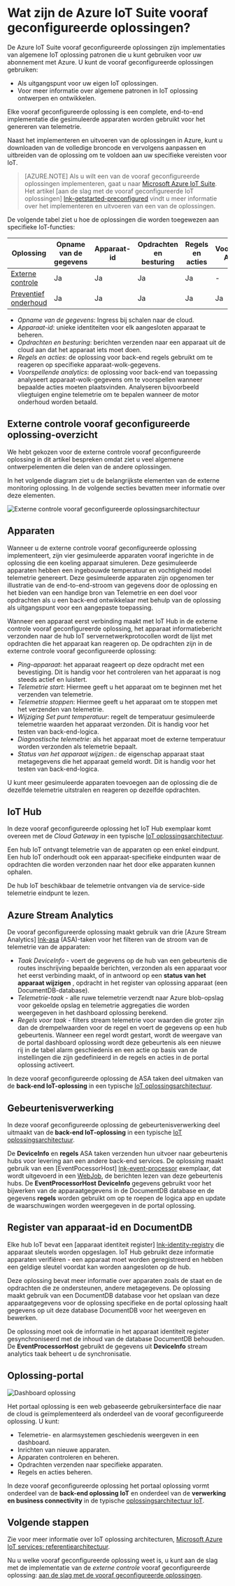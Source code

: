 <properties
 pageTitle="Azure IoT vooraf geconfigureerde oplossingen | Microsoft Azure"
 description="Een beschrijving van de IoT Azure vooraf geconfigureerde oplossingen en hun architectuur met koppelingen naar aanvullende bronnen."
 services=""
 suite="iot-suite"
 documentationCenter=""
 authors="dominicbetts"
 manager="timlt"
 editor=""/>

<tags
 ms.service="iot-suite"
 ms.devlang="na"
 ms.topic="get-started-article"
 ms.tgt_pltfrm="na"
 ms.workload="na"
 ms.date="08/09/2016"
 ms.author="dobett"/>

# <a name="what-are-the-azure-iot-suite-preconfigured-solutions"></a>Wat zijn de Azure IoT Suite vooraf geconfigureerde oplossingen?

De Azure IoT Suite vooraf geconfigureerde oplossingen zijn implementaties van algemene IoT oplossing patronen die u kunt gebruiken voor uw abonnement met Azure. U kunt de vooraf geconfigureerde oplossingen gebruiken:

- Als uitgangspunt voor uw eigen IoT oplossingen.
- Voor meer informatie over algemene patronen in IoT oplossing ontwerpen en ontwikkelen.

Elke vooraf geconfigureerde oplossing is een complete, end-to-end implementatie die gesimuleerde apparaten worden gebruikt voor het genereren van telemetrie.

Naast het implementeren en uitvoeren van de oplossingen in Azure, kunt u downloaden van de volledige broncode en vervolgens aanpassen en uitbreiden van de oplossing om te voldoen aan uw specifieke vereisten voor IoT.

> [AZURE.NOTE] Als u wilt een van de vooraf geconfigureerde oplossingen implementeren, gaat u naar [Microsoft Azure IoT Suite][lnk-azureiotsuite]. Het artikel [aan de slag met de vooraf geconfigureerde IoT oplossingen] [ lnk-getstarted-preconfigured] vindt u meer informatie over het implementeren en uitvoeren van een van de oplossingen.

De volgende tabel ziet u hoe de oplossingen die worden toegewezen aan specifieke IoT-functies:

| Oplossing | Opname van de gegevens | Apparaat-id | Opdrachten en besturing | Regels en acties | Voorspellende Analytics |
|------------------------|-----|-----|-----|-----|-----|
| [Externe controle][lnk-getstarted-preconfigured] | Ja | Ja | Ja | Ja | -   |
| [Preventief onderhoud][lnk-predictive-maintenance] | Ja | Ja | Ja | Ja | Ja |

- *Opname van de gegevens*: Ingress bij schalen naar de cloud.
- *Apparaat-id*: unieke identiteiten voor elk aangesloten apparaat te beheren.
- *Opdrachten en besturing*: berichten verzenden naar een apparaat uit de cloud aan dat het apparaat iets moet doen.
- *Regels en acties*: de oplossing voor back-end regels gebruikt om te reageren op specifieke apparaat-wolk-gegevens.
- *Voorspellende analytics*: de oplossing voor back-end van toepassing analyseert apparaat-wolk-gegevens om te voorspellen wanneer bepaalde acties moeten plaatsvinden. Analyseren bijvoorbeeld vliegtuigen engine telemetrie om te bepalen wanneer de motor onderhoud worden betaald.

## <a name="remote-monitoring-preconfigured-solution-overview"></a>Externe controle vooraf geconfigureerde oplossing-overzicht

We hebt gekozen voor de externe controle vooraf geconfigureerde oplossing in dit artikel bespreken omdat ziet u veel algemene ontwerpelementen die delen van de andere oplossingen.

In het volgende diagram ziet u de belangrijkste elementen van de externe monitoring oplossing. In de volgende secties bevatten meer informatie over deze elementen.

![Externe controle vooraf geconfigureerde oplossingsarchitectuur][img-remote-monitoring-arch]

## <a name="devices"></a>Apparaten

Wanneer u de externe controle vooraf geconfigureerde oplossing implementeert, zijn vier gesimuleerde apparaten vooraf ingerichte in de oplossing die een koeling apparaat simuleren. Deze gesimuleerde apparaten hebben een ingebouwde temperatuur en vochtigheid model telemetrie genereert. Deze gesimuleerde apparaten zijn opgenomen ter illustratie van de end-to-end-stroom van gegevens door de oplossing en het bieden van een handige bron van Telemetrie en een doel voor opdrachten als u een back-end ontwikkelaar met behulp van de oplossing als uitgangspunt voor een aangepaste toepassing.

Wanneer een apparaat eerst verbinding maakt met IoT Hub in de externe controle vooraf geconfigureerde oplossing, het apparaat informatiebericht verzonden naar de hub IoT servernetwerkprotocollen wordt de lijst met opdrachten die het apparaat kan reageren op. De opdrachten zijn in de externe controle vooraf geconfigureerde oplossing: 

- *Ping-apparaat*: het apparaat reageert op deze opdracht met een bevestiging. Dit is handig voor het controleren van het apparaat is nog steeds actief en luistert.
- *Telemetrie start*: Hiermee geeft u het apparaat om te beginnen met het verzenden van telemetrie.
- *Telemetrie stoppen*: Hiermee geeft u het apparaat om te stoppen met het verzenden van telemetrie.
- *Wijziging Set punt temperatuur*: regelt de temperatuur gesimuleerde telemetrie waarden het apparaat verzonden. Dit is handig voor het testen van back-end-logica.
- *Diagnostische telemetrie*: als het apparaat moet de externe temperatuur worden verzonden als telemetrie bepaalt.
- *Status van het apparaat wijzigen*.: de eigenschap apparaat staat metagegevens die het apparaat gemeld wordt. Dit is handig voor het testen van back-end-logica.

U kunt meer gesimuleerde apparaten toevoegen aan de oplossing die de dezelfde telemetrie uitstralen en reageren op dezelfde opdrachten. 

## <a name="iot-hub"></a>IoT Hub

In deze vooraf geconfigureerde oplossing het IoT Hub exemplaar komt overeen met de *Cloud Gateway* in een typische [IoT oplossingsarchitectuur][lnk-what-is-azure-iot].

Een hub IoT ontvangt telemetrie van de apparaten op een enkel eindpunt. Een hub IoT onderhoudt ook een apparaat-specifieke eindpunten waar de opdrachten die worden verzonden naar het door elke apparaten kunnen ophalen.

De hub IoT beschikbaar de telemetrie ontvangen via de service-side telemetrie eindpunt te lezen.

## <a name="azure-stream-analytics"></a>Azure Stream Analytics

De vooraf geconfigureerde oplossing maakt gebruik van drie [Azure Stream Analytics] [ lnk-asa] (ASA)-taken voor het filteren van de stroom van de telemetrie van de apparaten:


- *Taak DeviceInfo* - voert de gegevens op de hub van een gebeurtenis die routes inschrijving bepaalde berichten, verzonden als een apparaat voor het eerst verbinding maakt, of in antwoord op een **status van het apparaat wijzigen** , opdracht in het register van oplossing apparaat (een DocumentDB-database). 
- *Telemetrie-taak* - alle ruwe telemetrie verzendt naar Azure blob-opslag voor gekoelde opslag en telemetrie aggregaties die worden weergegeven in het dashboard oplossing berekend.
- *Regels voor taak* - filters stream telemetrie voor waarden die groter zijn dan de drempelwaarden voor de regel en voert de gegevens op een hub gebeurtenis. Wanneer een regel wordt gestart, wordt de weergave van de portal dashboard oplossing wordt deze gebeurtenis als een nieuwe rij in de tabel alarm geschiedenis en een actie op basis van de instellingen die zijn gedefinieerd in de regels en acties in de portal oplossing activeert.

In deze vooraf geconfigureerde oplossing de ASA taken deel uitmaken van de **back-end IoT-oplossing** in een typische [IoT oplossingsarchitectuur][lnk-what-is-azure-iot].

## <a name="event-processor"></a>Gebeurtenisverwerking

In deze vooraf geconfigureerde oplossing de gebeurtenisverwerking deel uitmaakt van de **back-end IoT-oplossing** in een typische [IoT oplossingsarchitectuur][lnk-what-is-azure-iot].

De **DeviceInfo** en **regels** ASA taken verzenden hun uitvoer naar gebeurtenis hubs voor levering aan een andere back-end services. De oplossing maakt gebruik van een [EventPocessorHost] [ lnk-event-processor] exemplaar, dat wordt uitgevoerd in een [WebJob][lnk-web-job], de berichten lezen van deze gebeurtenis hubs. De **EventProcessorHost** **DeviceInfo** gegevens gebruikt voor het bijwerken van de apparaatgegevens in de DocumentDB database en de gegevens **regels** worden gebruikt om op te roepen de logica app en update de waarschuwingen worden weergegeven in de portal oplossing.

## <a name="device-identity-registry-and-documentdb"></a>Register van apparaat-id en DocumentDB

Elke hub IoT bevat een [apparaat identiteit register] [ lnk-identity-registry] die apparaat sleutels worden opgeslagen. IoT Hub gebruikt deze informatie apparaten verifiëren - een apparaat moet worden geregistreerd en hebben een geldige sleutel voordat kan worden aangesloten op de hub.

Deze oplossing bevat meer informatie over apparaten zoals de staat en de opdrachten die ze ondersteunen, andere metagegevens. De oplossing maakt gebruik van een DocumentDB database voor het opslaan van deze apparaatgegevens voor de oplossing specifieke en de portal oplossing haalt gegevens op uit deze database DocumentDB voor het weergeven en bewerken.

De oplossing moet ook de informatie in het apparaat identiteit register gesynchroniseerd met de inhoud van de database DocumentDB behouden. De **EventProcessorHost** gebruikt de gegevens uit **DeviceInfo** stream analytics taak beheert u de synchronisatie.

## <a name="solution-portal"></a>Oplossing-portal

![Dashboard oplossing][img-dashboard]

Het portaal oplossing is een web gebaseerde gebruikersinterface die naar de cloud is geïmplementeerd als onderdeel van de vooraf geconfigureerde oplossing. U kunt:

- Telemetrie- en alarmsystemen geschiedenis weergeven in een dashboard.
- Inrichten van nieuwe apparaten.
- Apparaten controleren en beheren.
- Opdrachten verzenden naar specifieke apparaten.
- Regels en acties beheren.

In deze vooraf geconfigureerde oplossing het portaal oplossing vormt onderdeel van de **back-end oplossing IoT** en onderdeel van de **verwerking en business connectivity** in de typische [oplossingsarchitectuur IoT][lnk-what-is-azure-iot].

## <a name="next-steps"></a>Volgende stappen

Zie voor meer informatie over IoT oplossing architecturen, [Microsoft Azure IoT services: referentiearchitectuur][lnk-refarch].

Nu u welke vooraf geconfigureerde oplossing weet is, u kunt aan de slag met de implementatie van de *externe controle* vooraf geconfigureerde oplossing: [aan de slag met de vooraf geconfigureerde oplossingen][lnk-getstarted-preconfigured].

[img-remote-monitoring-arch]: ./media/iot-suite-what-are-preconfigured-solutions/remote-monitoring-arch1.png
[img-dashboard]: ./media/iot-suite-what-are-preconfigured-solutions/dashboard.png
[lnk-what-is-azure-iot]: iot-suite-what-is-azure-iot.md
[lnk-asa]: https://azure.microsoft.com/documentation/services/stream-analytics/
[lnk-event-processor]: ../event-hubs/event-hubs-programming-guide.md#event-processor-host
[lnk-web-job]: ../app-service-web/web-sites-create-web-jobs.md
[lnk-identity-registry]: ../iot-hub/iot-hub-devguide-identity-registry.md
[lnk-predictive-maintenance]: iot-suite-predictive-overview.md
[lnk-azureiotsuite]: https://www.azureiotsuite.com/
[lnk-refarch]: http://download.microsoft.com/download/A/4/D/A4DAD253-BC21-41D3-B9D9-87D2AE6F0719/Microsoft_Azure_IoT_Reference_Architecture.pdf
[lnk-getstarted-preconfigured]: iot-suite-getstarted-preconfigured-solutions.md